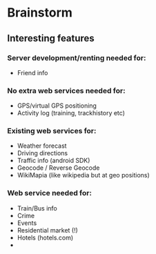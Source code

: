 # Brainstorm #

## Interesting features ##

### Server development/renting needed for: ###
  * Friend info

### No extra web services needed for: ###
  * GPS/virtual GPS positioning
  * Activity log (training, trackhistory etc)

### Existing web services for: ###
  * Weather forecast
  * Driving directions
  * Traffic info (android SDK)
  * Geocode / Reverse Geocode
  * WikiMapia (like wikipedia but at geo positions)

### Web service needed for: ###
  * Train/Bus info
  * Crime
  * Events
  * Residential market (!)
  * Hotels (hotels.com)
  * 